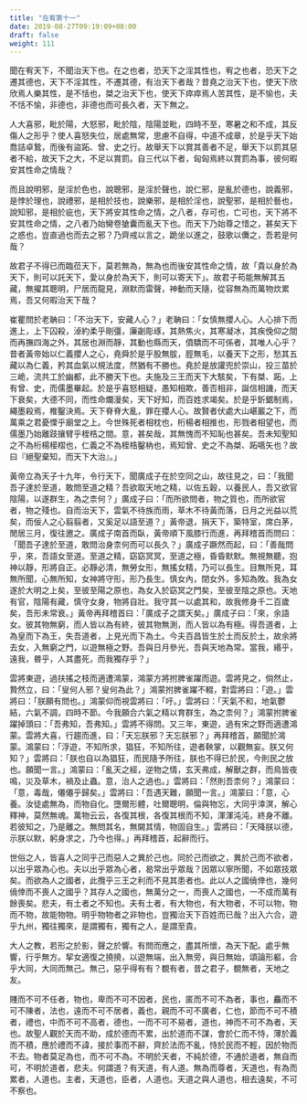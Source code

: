 ```yaml
---
title: "在宥第十一"
date: 2019-08-27T09:19:09+08:00
draft: false
weight: 111
---
```



聞在宥天下，不聞治天下也。在之也者，恐天下之淫其性也，宥之也者，恐天下之遷其德也，天下不淫其性，不遷其德，有治天下者哉？昔堯之治天下也，使天下欣欣焉人樂其性，是不恬也，桀之治天下也，使天下瘁瘁焉人苦其性，是不愉也，夫不恬不愉，非德也，非德也而可長久者，天下無之。

人大喜邪，毗於陽，大怒邪，毗於陰，陰陽並毗，四時不至，寒暑之和不成，其反傷人之形乎？使人喜怒失位，居處無常，思慮不自得，中道不成章，於是乎天下始喬詰卓鷙，而後有盜跖、曾、史之行。故舉天下以賞其善者不足，舉天下以罰其惡者不給，故天下之大，不足以賞罰。自三代以下者，匈匈焉終以賞罰為事，彼何暇安其性命之情哉？

而且說明邪，是淫於色也，說聰邪，是淫於聲也，說仁邪，是亂於德也，說義邪，是悖於理也，說禮邪，是相於技也，說樂邪，是相於淫也，說聖邪，是相於藝也，說知邪，是相於疵也，天下將安其性命之情，之八者，存可也，亡可也，天下將不安其性命之情，之八者乃始臠卷獊囊而亂天下也。而天下乃始尊之惜之，甚矣天下之惑也，豈直過也而去之邪？乃齊戒以言之，跪坐以進之，鼓歌以儛之，吾若是何哉？

故君子不得已而臨莅天下，莫若無為，無為也而後安其性命之情，故「貴以身於為天下，則可以託天下，愛以身於為天下，則可以寄天下」。故君子苟能無解其五藏，無擢其聰明，尸居而龍見，淵默而雷聲，神動而天隨，從容無為而萬物炊累焉，吾又何暇治天下哉？

崔瞿問於老聃曰：「<span class="text-secondary">不治天下，安藏人心？</span>」老聃曰：「<span class="text-secondary">女慎無攖人心。人心排下而進上，上下囚殺，淖約柔乎剛彊，廉劌彫琢，其熱焦火，其寒凝冰，其疾俛仰之間而再撫四海之外，其居也淵而靜，其動也縣而天，僨驕而不可係者，其唯人心乎？昔者黃帝始以仁義攖人之心，堯舜於是乎股無胈，脛無毛，以養天下之形，愁其五藏以為仁義，矜其血氣以規法度，然猶有不勝也。堯於是放讙兜於崇山，投三苗於三峗，流共工於幽都，此不勝天下也。夫施及三王而天下大駭矣，下有桀、跖，上有曾、史，而儒墨畢起。於是乎喜怒相疑，愚知相欺，善否相非，誕信相譏，而天下衰矣，大德不同，而性命爛漫矣，天下好知，而百姓求竭矣。於是乎釿鋸制焉，繩墨殺焉，椎鑿決焉。天下脊脊大亂，罪在攖人心。故賢者伏處大山嵁巖之下，而萬乘之君憂慄乎廟堂之上。今世殊死者相枕也，桁楊者相推也，形戮者相望也，而儒墨乃始離跂攘臂乎桎梏之間。意，甚矣哉，其無愧而不知恥也甚矣。吾未知聖知之不為桁楊椄槢也，仁義之不為桎梏鑿枘也，焉知曾、史之不為桀、跖嚆矢也？故曰『絕聖棄知，而天下大治』。</span>」

黃帝立為天子十九年，令行天下，聞廣成子在於空同之山，故往見之，曰：「<span class="text-secondary">我聞吾子達於至道，敢問至道之精？吾欲取天地之精，以佐五穀，以養民人，吾又欲官陰陽，以遂群生，為之柰何？</span>」廣成子曰：「<span class="text-secondary">而所欲問者，物之質也，而所欲官者，物之殘也。自而治天下，雲氣不待族而雨，草木不待黃而落，日月之光益以荒矣，而佞人之心翦翦者，又奚足以語至道？</span>」黃帝退，捐天下，築特室，席白茅，閒居三月，復往邀之。廣成子南首而臥，黃帝順下風膝行而進，再拜稽首而問曰：「<span class="text-secondary">聞吾子達於至道，敢問治身柰何而可以長久？</span>」廣成子蹶然而起，曰：「<span class="text-secondary">善哉問乎，來，吾語女至道。至道之精，窈窈冥冥，至道之極，昏昏默默。無視無聽，抱神以靜，形將自正。必靜必清，無勞女形，無搖女精，乃可以長生。目無所見，耳無所聞，心無所知，女神將守形，形乃長生。慎女內，閉女外，多知為敗。我為女遂於大明之上矣，至彼至陽之原也，為女入於窈冥之門矣，至彼至陰之原也。天地有官，陰陽有藏，慎守女身，物將自壯。我守其一以處其和，故我修身千二百歲矣，吾形未常衰。</span>」黃帝再拜稽首曰：「<span class="text-secondary">廣成子之謂天矣。</span>」廣成子曰：「<span class="text-secondary">來，余語女。彼其物無窮，而人皆以為有終，彼其物無測，而人皆以為有極。得吾道者，上為皇而下為王，失吾道者，上見光而下為土。今夫百昌皆生於土而反於土，故余將去女，入無窮之門，以遊無極之野。吾與日月參光，吾與天地為常。當我，緡乎，遠我，昬乎，人其盡死，而我獨存乎？</span>」

雲將東遊，過扶搖之枝而適遭鴻蒙，鴻蒙方將拊脾雀躍而遊。雲將見之，倘然止，贄然立，曰：「<span class="text-secondary">叟何人邪？叟何為此？</span>」鴻蒙拊脾雀躍不輟，對雲將曰：「<span class="text-secondary">遊。</span>」雲將曰：「<span class="text-secondary">朕願有問也。</span>」鴻蒙仰而視雲將曰：「<span class="text-secondary">吁。</span>」雲將曰：「<span class="text-secondary">天氣不和，地氣鬱結，六氣不調，四時不節。今我願合六氣之精以育群生，為之柰何？</span>」鴻蒙拊脾雀躍掉頭曰：「<span class="text-secondary">吾弗知，吾弗知。</span>」雲將不得問。又三年，東遊，過有宋之野而適遭鴻蒙。雲將大喜，行趨而進，曰：「<span class="text-secondary">天忘朕邪？天忘朕邪？</span>」再拜稽首，願聞於鴻蒙。鴻蒙曰：「<span class="text-secondary">浮遊，不知所求，猖狂，不知所往，遊者鞅掌，以觀無妄。朕又何知？</span>」雲將曰：「<span class="text-secondary">朕也自以為猖狂，而民隨予所往，朕也不得已於民，今則民之放也。願聞一言。</span>」鴻蒙曰：「<span class="text-secondary">亂天之經，逆物之情，玄天弗成，解獸之群，而鳥皆夜鳴，災及草木，禍及止蟲。意，治人之過也。</span>」雲將曰：「<span class="text-secondary">然則吾柰何？</span>」鴻蒙曰：「<span class="text-secondary">意，毒哉，僊僊乎歸矣。</span>」雲將曰：「<span class="text-secondary">吾遇天難，願聞一言。</span>」鴻蒙曰：「<span class="text-secondary">意，心養。汝徒處無為，而物自化。墮爾形體，吐爾聰明，倫與物忘，大同乎涬溟，解心釋神，莫然無魂。萬物云云，各復其根，各復其根而不知，渾渾沌沌，終身不離。若彼知之，乃是離之。無問其名，無闚其情，物固自生。</span>」雲將曰：「<span class="text-secondary">天降朕以德，示朕以默，躬身求之，乃今也得。</span>」再拜稽首，起辭而行。

世俗之人，皆喜人之同乎己而惡人之異於己也。同於己而欲之，異於己而不欲者，以出乎眾為心也。夫以出乎眾為心者，曷常出乎眾哉？因眾以寧所聞，不如眾技眾矣。而欲為人之國者，此攬乎三王之利而不見其患者也。此以人之國僥倖也，幾何僥倖而不喪人之國乎？其存人之國也，無萬分之一，而喪人之國也，一不成而萬有餘喪矣。悲夫，有土者之不知也。夫有土者，有大物也，有大物者，不可以物，物而不物，故能物物。明乎物物者之非物也，豈獨治天下百姓而已哉？出入六合，遊乎九州，獨往獨來，是謂獨有，獨有之人，是謂至貴。

大人之教，若形之於影，聲之於響。有問而應之，盡其所懷，為天下配。處乎無響，行乎無方。挈女適復之撓撓，以遊無端，出入無旁，與日無始，頌論形軀，合乎大同，大同而無己。無己，惡乎得有有？覩有者，昔之君子，覩無者，天地之友。

賤而不可不任者，物也，卑而不可不因者，民也，匿而不可不為者，事也，麤而不可不陳者，法也，遠而不可不居者，義也，親而不可不廣者，仁也，節而不可不積者，禮也，中而不可不高者，德也，一而不可不易者，道也，神而不可不為者，天也。故聖人觀於天而不助，成於德而不累，出於道而不謀，會於仁而不恃，薄於義而不積，應於禮而不諱，接於事而不辭，齊於法而不亂，恃於民而不輕，因於物而不去。物者莫足為也，而不可不為。不明於天者，不純於德，不通於道者，無自而可，不明於道者，悲夫。何謂道？有天道，有人道。無為而尊者，天道也，有為而累者，人道也。主者，天道也，臣者，人道也。天道之與人道也，相去遠矣，不可不察也。
